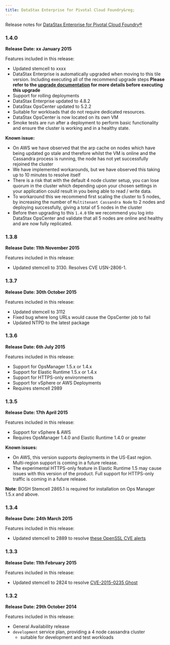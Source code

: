 ```yaml
---
title: DataStax Enterprise for Pivotal Cloud Foundry&reg;
---
```


Release notes for [DataStax Enterprise for Pivotal Cloud Foundry&reg;](https://network.pivotal.io/products/p-cassandra)

### 1.4.0
**Release Date: xx January 2015**

Features included in this release:

* Updated stemcell to xxxx
* DataStax Enterprise is automatically upgraded when moving to this tile version. Including executing all of the recommend upgrade steps **Please refer to the [upgrade documentation](upgrade.html) for more details before executing this upgrade**
* Support for rolling deployments
* DataStax Enterprise updated to 4.8.2
* DataStax OpsCenter updated to 5.2.2
* Suitable for workloads that do not require dedicated resources.
* DataStax OpsCenter is now located on its own VM
* Smoke tests are run after a deployment to perform basic functionality and ensure the cluster is working and in a healthy state.

**Known issue:**

* On AWS we have observed that the arp cache on nodes which have being updated go stale and therefore whilst the VM is online and the Cassandra process is running, the node has not yet successfully rejoined the cluster
* We have implemented workarounds, but we have observed this taking up to 10 minutes to resolve itself
* There is a risk that with the default 4 node cluster setup, you can lose quorum in the cluster which depending upon your chosen settings in your application could result in you being able to read / write data.
* To workaround this we recommend first scaling the cluster to 5 nodes, by increasing the number of `Multitenant Cassandra Node` to 2 nodes and deploying successfully, giving a total of 5 nodes in the cluster
* Before then upgrading to this `1.4.0` tile we recommend you log into DataStax OpsCenter and validate that all 5 nodes are online and healthy and are now fully replicated.

### 1.3.8
**Release Date: 11th November 2015**

Features included in this release:

* Updated stemcell to 3130. Resolves CVE USN-2806-1.

### 1.3.7
**Release Date: 30th October 2015**

Features included in this release:

* Updated stemcell to 3112
* Fixed bug where long URLs would cause the OpsCenter job to fail
* Updated NTPD to the latest package

### 1.3.6
**Release Date: 6th July 2015**

Features included in this release:

* Support for OpsManager 1.5.x or 1.4.x
* Support for Elastic Runtime 1.5.x or 1.4.x
* Support for HTTPS-only environments
* Support for vSphere or AWS Deployments
* Requires stemcell 2989

### 1.3.5
**Release Date: 17th April 2015**

Features included in this release:

* Support for vSphere & AWS
* Requires OpsManager 1.4.0 and Elastic Runtime 1.4.0 or greater

**Known issues:**

* On AWS, this version supports deployments in the US-East region. Multi-region support is coming in a future release.
* The experimental HTTPS-only feature in Elastic Runtime 1.5 may cause issues with this version of the product. Full support for HTTPS-only traffic is coming in a future release.

<p class="note"><strong>Note</strong>: BOSH Stemcell 2865.1 is required for installation on Ops Manager 1.5.x and above. </p>

### 1.3.4
**Release Date: 24th March 2015**

Features included in this release:

* Updated stemcell to 2889 to resolve [these OpenSSL CVE alerts](http://pivotal.io/security/usn-2537-1)

### 1.3.3
**Release Date: 11th February 2015**

Features included in this release:

* Updated stemcell to 2824 to resolve [CVE-2015-0235 Ghost](http://www.pivotal.io/security/cve-2015-0235)

### 1.3.2
**Release Date: 29th October 2014**

Features included in this release:

* General Availability release
* `development` service plan, providing a 4 node cassandra cluster
  * suitable for development and test workloads
